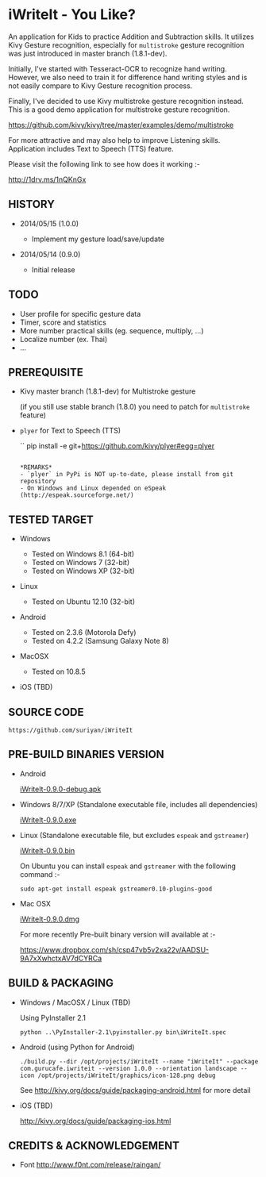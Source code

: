 iWriteIt - You Like?
====================

An application for Kids to practice Addition and Subtraction skills. 
It utilizes Kivy Gesture recognition, especially for `multistroke`
gesture recognition was just introduced in master branch (1.8.1-dev).

Initially, I've started with Tesseract-OCR to recognize hand writing.
However, we also need to train it for difference hand writing styles
and is not easily compare to Kivy Gesture recognition process.

Finally, I've decided to use Kivy multistroke gesture recognition
instead. This is a good demo application for multistroke gesture
recognition.

https://github.com/kivy/kivy/tree/master/examples/demo/multistroke

For more attractive and may also help to improve Listening skills.
Application includes Text to Speech (TTS) feature.

Please visit the following link to see how does it working :-

http://1drv.ms/1nQKnGx

HISTORY
-------

* 2014/05/15 (1.0.0)
    - Implement my gesture load/save/update

* 2014/05/14 (0.9.0)
    - Initial release

TODO
----

* User profile for specific gesture data
* Timer, score and statistics
* More number practical skills (eg. sequence, multiply, ...)
* Localize number (ex. Thai)
* ...

PREREQUISITE
------------

* Kivy master branch (1.8.1-dev) for Multistroke gesture

    (if you still use stable branch (1.8.0) you need to patch for `multistroke` feature)

* `plyer` for Text to Speech (TTS)

    ``
    pip install -e git+https://github.com/kivy/plyer#egg=plyer
    ```

    *REMARKS*
    - `plyer` in PyPi is NOT up-to-date, please install from git repository
    - On Windows and Linux depended on eSpeak (http://espeak.sourceforge.net/)

TESTED TARGET
-------------

* Windows
    - Tested on Windows 8.1 (64-bit)
    - Tested on Windows 7 (32-bit)
    - Tested on Windows XP (32-bit)

* Linux
    - Tested on Ubuntu 12.10 (32-bit)

* Android
    - Tested on 2.3.6 (Motorola Defy)
    - Tested on 4.2.2 (Samsung Galaxy Note 8)

* MacOSX
    - Tested on 10.8.5

* iOS (TBD)

SOURCE CODE
-----------

    https://github.com/suriyan/iWriteIt

PRE-BUILD BINARIES VERSION
----------------

* Android
  
    [iWriteIt-0.9.0-debug.apk](https://www.dropbox.com/s/s3jthisv7a71ggd/iWriteIt-0.9.0-debug.apk)

* Windows 8/7/XP (Standalone executable file, includes all dependencies)

    [iWriteIt-0.9.0.exe](https://www.dropbox.com/s/3hmfl2mb9uj283m/iWriteIt-0.9.0.exe)
    
* Linux (Standalone executable file, but excludes `espeak` and `gstreamer`)

    [iWriteIt-0.9.0.bin](https://www.dropbox.com/s/2h6tn3kk27wn1h2/iWriteIt-0.9.0.bin)

    On Ubuntu you can install `espeak` and `gstreamer` with the following command :-

    ```
    sudo apt-get install espeak gstreamer0.10-plugins-good
    ```

* Mac OSX

    [iWriteIt-0.9.0.dmg](https://www.dropbox.com/s/bng1rnq27utdovk/iWriteIt-0.9.0.dmg)

    For more recently Pre-built binary version will available at :-

    https://www.dropbox.com/sh/csp47vb5v2xa22v/AADSU-9A7xXwhctxAV7dCYRCa

BUILD & PACKAGING
-----------------

* Windows / MacOSX / Linux (TBD)

    Using PyInstaller 2.1

    ```
    python ..\PyInstaller-2.1\pyinstaller.py bin\iWriteIt.spec
    ```

* Android (using Python for Android)

    ```
    ./build.py --dir /opt/projects/iWriteIt --name "iWriteIt" --package com.gurucafe.iwriteit --version 1.0.0 --orientation landscape --icon /opt/projects/iWriteIt/graphics/icon-128.png debug
    ```

    See http://kivy.org/docs/guide/packaging-android.html for more detail
    
* iOS (TBD)

    http://kivy.org/docs/guide/packaging-ios.html

CREDITS & ACKNOWLEDGEMENT
-------------------------

* Font http://www.f0nt.com/release/raingan/
